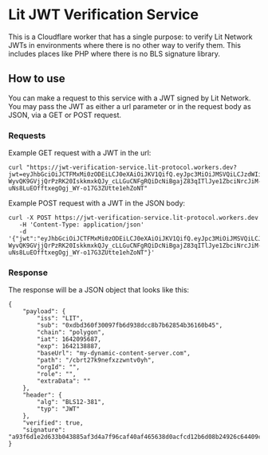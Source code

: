 # Lit JWT Verification Service

This is a Cloudflare worker that has a single purpose: to verify Lit Network JWTs in environments where there is no other way to verify them. This includes places like PHP where there is no BLS signature library.

## How to use

You can make a request to this service with a JWT signed by Lit Network. You may pass the JWT as either a url parameter or in the request body as JSON, via a GET or POST request.

### Requests

Example GET request with a JWT in the url:

```
curl "https://jwt-verification-service.lit-protocol.workers.dev?jwt=eyJhbGciOiJCTFMxMi0zODEiLCJ0eXAiOiJKV1QifQ.eyJpc3MiOiJMSVQiLCJzdWIiOiIweGRiZDM2MGYzMDA5N2ZiNmQ5MzhkY2M4YjdiNjI4NTRiMzYxNjBiNDUiLCJjaGFpbiI6InBvbHlnb24iLCJpYXQiOjE2NDIwOTU2ODcsImV4cCI6MTY0MjEzODg4NywiYmFzZVVybCI6Im15LWR5bmFtaWMtY29udGVudC1zZXJ2ZXIuY29tIiwicGF0aCI6Ii9jYnJ0MjdrOW5lZnh6endudHYweWgiLCJvcmdJZCI6IiIsInJvbGUiOiIiLCJleHRyYURhdGEiOiIifQ.qT9tHi1jOwQ4ha89Sn-WyvQK9GVjjQrPzRK20IskkmxkQJy_cLLGuCNFgRQiDcNiBgajZ83qITlJye1ZbciNrcJiM-uNs8LuEOfftxegOgj_WY-o17G3ZUtte1ehZoNT"
```

Example POST request with a JWT in the JSON body:

```
curl -X POST https://jwt-verification-service.lit-protocol.workers.dev
   -H 'Content-Type: application/json'
   -d '{"jwt":"eyJhbGciOiJCTFMxMi0zODEiLCJ0eXAiOiJKV1QifQ.eyJpc3MiOiJMSVQiLCJzdWIiOiIweGRiZDM2MGYzMDA5N2ZiNmQ5MzhkY2M4YjdiNjI4NTRiMzYxNjBiNDUiLCJjaGFpbiI6InBvbHlnb24iLCJpYXQiOjE2NDIwOTU2ODcsImV4cCI6MTY0MjEzODg4NywiYmFzZVVybCI6Im15LWR5bmFtaWMtY29udGVudC1zZXJ2ZXIuY29tIiwicGF0aCI6Ii9jYnJ0MjdrOW5lZnh6endudHYweWgiLCJvcmdJZCI6IiIsInJvbGUiOiIiLCJleHRyYURhdGEiOiIifQ.qT9tHi1jOwQ4ha89Sn-WyvQK9GVjjQrPzRK20IskkmxkQJy_cLLGuCNFgRQiDcNiBgajZ83qITlJye1ZbciNrcJiM-uNs8LuEOfftxegOgj_WY-o17G3ZUtte1ehZoNT"}'
```

### Response

The response will be a JSON object that looks like this:

```
{
	"payload": {
		"iss": "LIT",
		"sub": "0xdbd360f30097fb6d938dcc8b7b62854b36160b45",
		"chain": "polygon",
		"iat": 1642095687,
		"exp": 1642138887,
		"baseUrl": "my-dynamic-content-server.com",
		"path": "/cbrt27k9nefxzzwntv0yh",
		"orgId": "",
		"role": "",
		"extraData": ""
	},
	"header": {
		"alg": "BLS12-381",
		"typ": "JWT"
	},
	"verified": true,
	"signature": "a93f6d1e2d633b043885af3d4a7f96caf40af465638d0acfcd12b6d08b24926c64409cbf70b2c6b823458114220dc3620606a367cdea213949c9ed596dc88dadc26233eb8db3c2ee10e7dfb717a03a08ff598fa8d7b1b7654b6d7b57a1668353"
}
```
